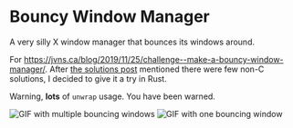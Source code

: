 # Bouncy Window Manager

A very silly X window manager that bounces its windows around.

For https://jvns.ca/blog/2019/11/25/challenge--make-a-bouncy-window-manager/. After [the solutions post](https://jvns.ca/blog/2019/12/03/solutions-to-the-tiny-window-manager-challenge/) mentioned there were few non-C solutions, I decided to give it a try in Rust.

Warning, **lots** of `unwrap` usage. You have been warned.

![GIF with multiple bouncing windows](https://user-images.githubusercontent.com/15344581/70195855-ca508400-16fe-11ea-8d98-8fff96ecf0e3.gif)
![GIF with one bouncing window](https://user-images.githubusercontent.com/15344581/70195786-907f7d80-16fe-11ea-8932-de7938436abf.gif)
